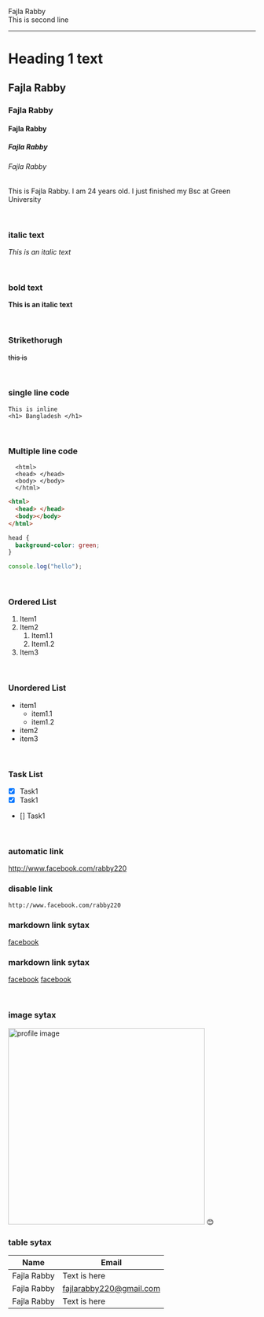 <!--markdown tutorial-->

Fajla Rabby<br/>
This is second line

---

# Heading 1 text  

## Fajla Rabby

### Fajla Rabby

#### Fajla Rabby

##### Fajla Rabby

###### Fajla Rabby

<p>This is Fajla Rabby. I am 24 years old. I just finished my Bsc at Green University</p>

<br/>

### italic text

_This is an italic text_

<br/>

### bold text

**This is an italic text**

<br/>

### Strikethorugh

~~this is~~

<br/>

### single line code

`This is inline`  
`<h1> Bangladesh </h1>`

<br/>

### Multiple line code

```
  <html>
  <head> </head>
  <body> </body>
  </html>
```

```html
<html>
  <head> </head>
  <body></body>
</html>
```

```css
head {
  background-color: green;
}
```

```javascript
console.log("hello");
```

<br/>

### Ordered List

1. Item1
2. Item2
   1. Item1.1
   2. Item1.2
3. Item3

<br/>

### Unordered List

- item1
  - item1.1
  - item1.2
- item2
- item3

<br/>

### Task List

- [x] Task1
- [x] Task1
- [] Task1

<br/>

### automatic link

http://www.facebook.com/rabby220

### disable link

`http://www.facebook.com/rabby220`

### markdown link sytax

[facebook](http://www.facebook.com/rabby220)

### markdown link sytax

[facebook][websitelink]
[facebook][facebooklink]

<br/>

### image sytax

<!-- ![profile](./images/me.jpg) -->
<img src="./images/my_picture.JPG" width="400" title="profile image"/>
😊

<br/>

### table sytax

| Name         | Email                  |
| ------------ | ---------------------- |
| Fajla Rabby | Text is here           |
| Fajla Rabby | fajlarabby220@gmail.com |
| Fajla Rabby | Text is here           |

<!-- all link is here -->

[websitelink]: http://www.facebook.com/rabby220
[facebooklink]: http://www.facebook.com/rabby220

